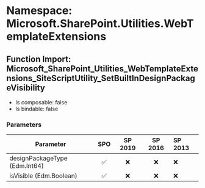 # Namespace: Microsoft.SharePoint.Utilities.WebTemplateExtensions

## Function Import: Microsoft_SharePoint_Utilities_WebTemplateExtensions_SiteScriptUtility_SetBuiltInDesignPackageVisibility

- Is composable: false
- Is bindable: false

### Parameters

Parameter | SPO | SP 2019 | SP 2016 | SP 2013
----------|:---:|:-------:|:-------:|:-------
designPackageType (Edm.Int64) | ✅ | ❌ | ❌ | ❌
isVisible (Edm.Boolean) | ✅ | ❌ | ❌ | ❌